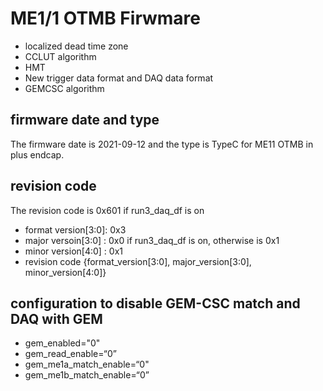 # ME1/1 OTMB Firwmare
   - localized dead time zone
   - CCLUT algorithm 
   - HMT
   - New trigger data format and DAQ data format
   - GEMCSC algorithm

## firmware date and type
The firmware date is 2021-09-12 and the type is TypeC for ME11 OTMB in plus endcap. 

## revision code 
The revision code is 0x601 if run3_daq_df is on
   - format version[3:0]: 0x3
   - major versoin[3:0] : 0x0 if run3_daq_df is on, otherwise is 0x1
   - minor version[4:0] : 0x1
   - revision code {format_version[3:0], major_version[3:0], minor_version[4:0]}

## configuration to disable GEM-CSC match and DAQ with GEM
   - gem_enabled="0" 
   - gem_read_enable=“0”
   - gem_me1a_match_enable=“0" 
   - gem_me1b_match_enable=“0”
